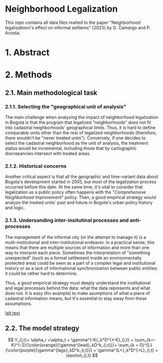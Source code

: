# Neighborhood Legalization

This repo contains all data files realted to the paper "Neighborhood legalizationn's effect on informal settlems" (2023) by G. Camargo and P. Acosta.

# 1. Abstract

# 2. Methods

## 2.1. Main methodological task

### 2.1.1. Selecting the "geographical unit of analysis"

The main challenge when analyzing the impact of neighborhood legalization in Bogotá is that the program that legalized "neighborhoods" does not fit into cadastral neighborhoods' geographical limits. Thus, it is hard to define comparable units other than the rest of legalized neighborhoods (therefore, there wouldn't be "never treated units"). Conversely, if one decides to select the cadastral neighborhood as the unit of analysis, the treatment status would be incremental, including those that by cartographic discrepancies intersect with treated areas.

### 2.1.2. Historical concerns

Another critical aspect is that all the geographic and time-variant data about Bogota's development started in 2005, but most of the legalization process occurred before this date. At the same time, it's vital to consider that legalization as a public policy often happens with the "*Comprehensive Neighborhood Improvement*" policy. Then, a good empirical strategy would analyze the treated units' past and future in Bogota's urban policy history and logic.

### 2.1.3. Undersanding inter-insitutinal processes and anti-processes

The management of the informal city (or the attempt to manage it) is a multi-institutional and inter-institutional endeavor. In a practical sense, this means that there are multiple sources of information and more than one way to interpret each piece. Sometimes the interpretation of "something unexpected" (such as a formal settlement inside an environmentally protected area) could be seen as a part of a complex legal and institutional history or as a lack of informational synchronization between public entities: it could be rather hard to determine.

Thus, a good empirical strategy must deeply understand the institutional and legal processes behind the data: what the data represents and what does not. It is easy (for example) to make asumptions of what a piece of cadastral information means, but it's essential to stay away from these assumptions.

[!alt text](https://github.com/Guibi1994/Neighborhood_Legalization/blob/main/04_figures/00_revision_general_1.png)

## 2.2. The model strategy

$$
Y_{i,t}= \alpha_i +\alpha_t + \gamma^{-K}_k*D^{<-K}_{i,t} + \sum_{k=-K}^{-2}{\color{orange}{\gamma^{lead}_kD^k_{i,t}}}+ \sum_{k = 0}^{L}{\color{purple}{\gamma^{lags}_kD^k_{i,t}}} + \gamma^{L+}_k*D^{>L}_{i,t} + \epsilon_{i,t}
$$
